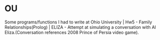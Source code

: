 # OU
Some programs/functions I had to write at Ohio University |
Hw5 - Family Relationships(Prolog) |
ELIZA - Attempt at simulating a conversation with AI Eliza.(Conversation references 2008 Prince of Persia video game).  
